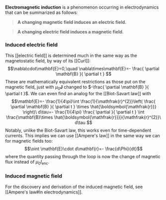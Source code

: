 **Electromagnetic induction** is a phenomenon occurring in electrodynamics that can be summarized as follows:

> **A changing magnetic field induces an electric field.**

> **A changing electric field induces a magnetic field.**
### Induced electric field
This [[electric field]] is determined much in the same way as the magnetostatic field, by way of its [[Curl]]:
$$\nabla\cdot\mathbf{E}=0,\quad \nabla\times\mathbf{E}=- \frac{ \partial \mathbf{B} }{ \partial t } $$
These are mathematically equivalent restrictions as those put on the magnetic field, just with $\mu_{0}\mathbf{J}$ changed to $-\frac{ \partial \mathbf{B} }{ \partial t }$. We can even find an analog for the [[Biot-Savart law]] with
$$\mathbf{E}=- \frac{1}{4\pi}\int \frac{1}{\mathfrak{r}^{2}}\left( \frac{ \partial \mathbf{B} }{ \partial t } \times \hat{\boldsymbol{\mathfrak{r}}} \right)\ d\tau=- \frac{1}{4\pi} \frac{ \partial  }{ \partial t } \int \frac{\mathbf{B}\times \hat{\boldsymbol{\mathfrak{r}}}}{\mathfrak{r}^{2}}\ d\tau  $$
Notably, unlike the Biot-Savart law, this works even for time-dependent currents. This implies we can use [[Ampere's law]] in the same way we can for magnetic fields too:
$$\oint \mathbf{E}\cdot d\mathbf{r}=- \frac{d\Phi}{dt}$$
where the quantity passing through the loop is now the change of magnetic flux instead of $\mu_{0}I_\text{enc}$.
### Induced magnetic field
For the discovery and derivation of the induced magnetic field, see [[Ampere's law#In electrodynamics]].